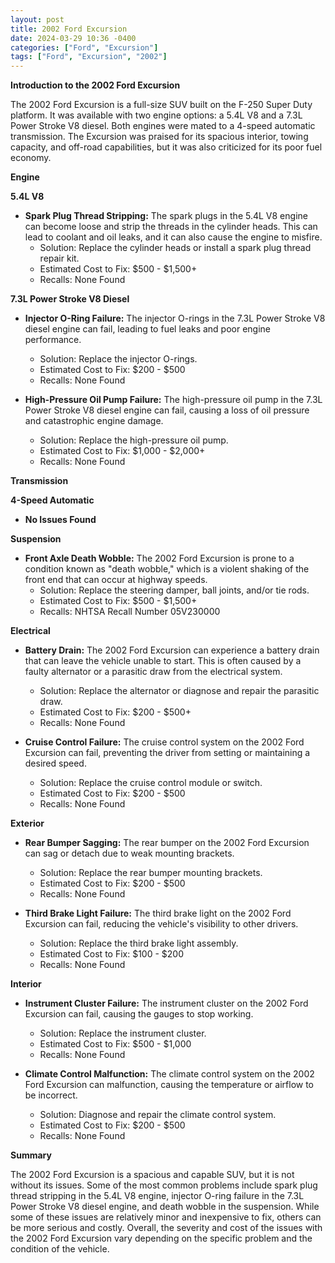 ```yaml
---
layout: post
title: 2002 Ford Excursion
date: 2024-03-29 10:36 -0400
categories: ["Ford", "Excursion"]
tags: ["Ford", "Excursion", "2002"]
---
```

**Introduction to the 2002 Ford Excursion**

The 2002 Ford Excursion is a full-size SUV built on the F-250 Super Duty platform. It was available with two engine options: a 5.4L V8 and a 7.3L Power Stroke V8 diesel. Both engines were mated to a 4-speed automatic transmission. The Excursion was praised for its spacious interior, towing capacity, and off-road capabilities, but it was also criticized for its poor fuel economy.

**Engine**

**5.4L V8**

* **Spark Plug Thread Stripping:** The spark plugs in the 5.4L V8 engine can become loose and strip the threads in the cylinder heads. This can lead to coolant and oil leaks, and it can also cause the engine to misfire.
  * Solution: Replace the cylinder heads or install a spark plug thread repair kit.
  * Estimated Cost to Fix: $500 - $1,500+
  * Recalls: None Found

**7.3L Power Stroke V8 Diesel**

* **Injector O-Ring Failure:** The injector O-rings in the 7.3L Power Stroke V8 diesel engine can fail, leading to fuel leaks and poor engine performance.
  * Solution: Replace the injector O-rings.
  * Estimated Cost to Fix: $200 - $500
  * Recalls: None Found

* **High-Pressure Oil Pump Failure:** The high-pressure oil pump in the 7.3L Power Stroke V8 diesel engine can fail, causing a loss of oil pressure and catastrophic engine damage.
  * Solution: Replace the high-pressure oil pump.
  * Estimated Cost to Fix: $1,000 - $2,000+
  * Recalls: None Found

**Transmission**

**4-Speed Automatic**

* **No Issues Found**

**Suspension**

* **Front Axle Death Wobble:** The 2002 Ford Excursion is prone to a condition known as "death wobble," which is a violent shaking of the front end that can occur at highway speeds.
  * Solution: Replace the steering damper, ball joints, and/or tie rods.
  * Estimated Cost to Fix: $500 - $1,500+
  * Recalls: NHTSA Recall Number 05V230000

**Electrical**

* **Battery Drain:** The 2002 Ford Excursion can experience a battery drain that can leave the vehicle unable to start. This is often caused by a faulty alternator or a parasitic draw from the electrical system.
  * Solution: Replace the alternator or diagnose and repair the parasitic draw.
  * Estimated Cost to Fix: $200 - $500+
  * Recalls: None Found

* **Cruise Control Failure:** The cruise control system on the 2002 Ford Excursion can fail, preventing the driver from setting or maintaining a desired speed.
  * Solution: Replace the cruise control module or switch.
  * Estimated Cost to Fix: $200 - $500
  * Recalls: None Found

**Exterior**

* **Rear Bumper Sagging:** The rear bumper on the 2002 Ford Excursion can sag or detach due to weak mounting brackets.
  * Solution: Replace the rear bumper mounting brackets.
  * Estimated Cost to Fix: $200 - $500
  * Recalls: None Found

* **Third Brake Light Failure:** The third brake light on the 2002 Ford Excursion can fail, reducing the vehicle's visibility to other drivers.
  * Solution: Replace the third brake light assembly.
  * Estimated Cost to Fix: $100 - $200
  * Recalls: None Found

**Interior**

* **Instrument Cluster Failure:** The instrument cluster on the 2002 Ford Excursion can fail, causing the gauges to stop working.
  * Solution: Replace the instrument cluster.
  * Estimated Cost to Fix: $500 - $1,000
  * Recalls: None Found

* **Climate Control Malfunction:** The climate control system on the 2002 Ford Excursion can malfunction, causing the temperature or airflow to be incorrect.
  * Solution: Diagnose and repair the climate control system.
  * Estimated Cost to Fix: $200 - $500
  * Recalls: None Found

**Summary**

The 2002 Ford Excursion is a spacious and capable SUV, but it is not without its issues. Some of the most common problems include spark plug thread stripping in the 5.4L V8 engine, injector O-ring failure in the 7.3L Power Stroke V8 diesel engine, and death wobble in the suspension. While some of these issues are relatively minor and inexpensive to fix, others can be more serious and costly. Overall, the severity and cost of the issues with the 2002 Ford Excursion vary depending on the specific problem and the condition of the vehicle.
